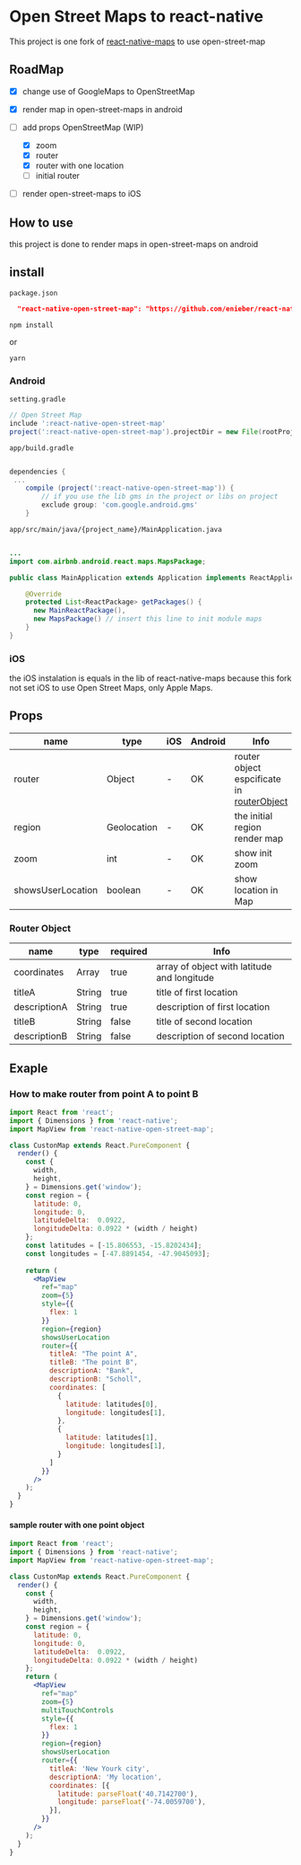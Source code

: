 # Open Street Maps to react-native

This project is one fork of [react-native-maps](https://github.com/react-community/react-native-maps) to use open-street-map

## RoadMap

 - [x] change use of GoogleMaps to OpenStreetMap
 
 - [x] render map in open-street-maps in android
 
 - [ ] add props OpenStreetMap (WIP)
    
    -   [x] zoom
    -   [x] router
    -   [x] router with one location
    -   [ ] initial router
  
 - [ ] render open-street-maps to iOS
 
 


## How to use

this project is done to render maps in open-street-maps on android

## install

`package.json`
```json
  "react-native-open-street-map": "https://github.com/enieber/react-native-open-street-map.git"
```

```
npm install 
```
or
```
yarn
```

### Android

`setting.gradle`

```gradle
// Open Street Map
include ':react-native-open-street-map'
project(':react-native-open-street-map').projectDir = new File(rootProject.projectDir, '../node_modules/react-native-open-street-map/lib/android')
```

`app/build.gradle`

```gradle

dependencies {
 ...
    compile (project(':react-native-open-street-map')) {
        // if you use the lib gms in the project or libs on project
        exclude group: 'com.google.android.gms'
    }
```

`app/src/main/java/{project_name}/MainApplication.java`
```java

...
import com.airbnb.android.react.maps.MapsPackage;

public class MainApplication extends Application implements ReactApplication {

    @Override
    protected List<ReactPackage> getPackages() {
      new MainReactPackage(),
      new MapsPackage() // insert this line to init module maps
    }
}    
```


### iOS 

the iOS instalation is equals in the lib of react-native-maps because this fork not set iOS to use Open Street Maps, only Apple Maps.

## Props

name | type | iOS  | Android | Info
------ | ---- | ------- | ---- | ----
router | Object | - | OK | router object espcificate in [routerObject](#router-object)
region | Geolocation | - | OK | the initial region render map
zoom | int | - | OK | show init zoom
showsUserLocation | boolean | - | OK | show location in Map

### Router Object
name | type | required | Info
----- | ----- | ----- | ----- 
coordinates | Array | true | array of object with latitude and longitude
titleA | String | true | title of first location
descriptionA | String | true | description of first location
titleB | String | false | title of second location
descriptionB | String | false | description of second location


## Exaple

### How to make router from point A to point B

```jsx
import React from 'react';
import { Dimensions } from 'react-native';
import MapView from 'react-native-open-street-map';

class CustonMap extends React.PureComponent {
  render() {
    const {
      width,
      height,
    } = Dimensions.get('window');
    const region = {
      latitude: 0,
      longitude: 0,
      latitudeDelta:  0.0922,
      longitudeDelta: 0.0922 * (width / height)
    };
    const latitudes = [-15.806553, -15.8202434];
    const longitudes = [-47.8891454, -47.9045093];
    
    return (
      <MapView
        ref="map"
        zoom={5}
        style={{
          flex: 1
        }}
        region={region}
        showsUserLocation
        router={{
          titleA: "The point A",
          titleB: "The point B",
          descriptionA: "Bank",
          descriptionB: "Scholl",
          coordinates: [
            {
              latitude: latitudes[0],
              longitude: longitudes[1],
            },
            {
              latitude: latitudes[1],
              longitude: longitudes[1],
            }
          ]
        }}
      />
    );
  }
}

```


#### sample router with one point object 

```jsx
import React from 'react';
import { Dimensions } from 'react-native';
import MapView from 'react-native-open-street-map';

class CustonMap extends React.PureComponent {
  render() {
    const {
      width,
      height,
    } = Dimensions.get('window');
    const region = {
      latitude: 0,
      longitude: 0,
      latitudeDelta:  0.0922,
      longitudeDelta: 0.0922 * (width / height)
    };
    return (
      <MapView
        ref="map"
        zoom={5}
        multiTouchControls
        style={{
          flex: 1
        }}
        region={region}
        showsUserLocation
        router={{
          titleA: 'New Yourk city',
          descriptionA: 'My location',
          coordinates: [{
            latitude: parseFloat('40.7142700'),
            longitude: parseFloat('-74.0059700'),
          }],
        }}
      />
    );
  }
}
```
